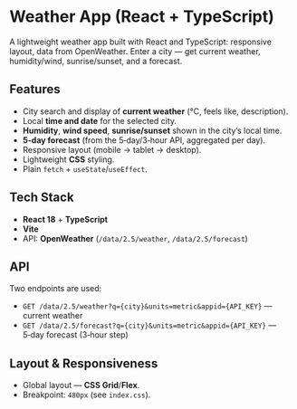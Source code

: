 # Weather App (React + TypeScript)

A lightweight weather app built with React and TypeScript: responsive layout, data from OpenWeather. Enter a city — get current weather, humidity/wind, sunrise/sunset, and a forecast.

## Features

* City search and display of **current weather** (°C, feels like, description).
* Local **time and date** for the selected city.
* **Humidity**, **wind speed**, **sunrise/sunset** shown in the city’s local time.
* **5‑day forecast** (from the 5‑day/3‑hour API, aggregated per day).
* Responsive layout (mobile → tablet → desktop).
* Lightweight **CSS** styling.
* Plain `fetch` + `useState`/`useEffect`.

## Tech Stack

* **React 18** + **TypeScript**
* **Vite**
* API: **OpenWeather** (`/data/2.5/weather`, `/data/2.5/forecast`)

## API

Two endpoints are used:

* `GET /data/2.5/weather?q={city}&units=metric&appid={API_KEY}` — current weather
* `GET /data/2.5/forecast?q={city}&units=metric&appid={API_KEY}` — 5‑day forecast (3‑hour step)

## Layout & Responsiveness

* Global layout — **CSS Grid**/**Flex**.
* Breakpoint: `480px` (see `index.css`).
